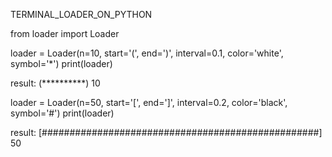 TERMINAL_LOADER_ON_PYTHON

from loader import Loader

loader = Loader(n=10, start='(', end=')', interval=0.1, color='white', symbol='*')
print(loader)

result:
	(**********) 10

loader = Loader(n=50, start='[', end=']', interval=0.2, color='black', symbol='#')
print(loader)

result:
	[##################################################] 50